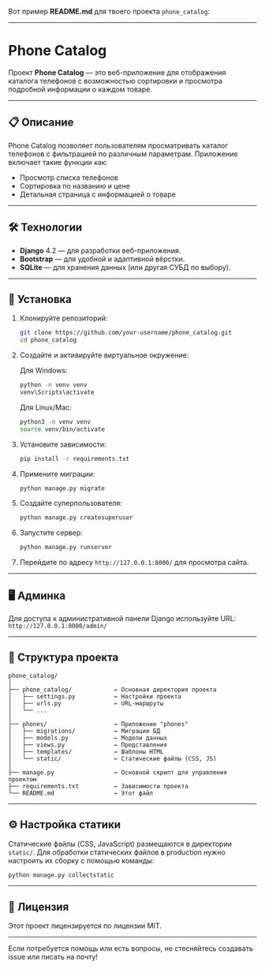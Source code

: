 Вот пример **README.md** для твоего проекта `phone_catalog`:

---

# Phone Catalog

Проект **Phone Catalog** — это веб-приложение для отображения каталога телефонов с возможностью сортировки и просмотра подробной информации о каждом товаре.

---

## 📋 Описание

Phone Catalog позволяет пользователям просматривать каталог телефонов с фильтрацией по различным параметрам. Приложение включает такие функции как:

* Просмотр списка телефонов
* Сортировка по названию и цене
* Детальная страница с информацией о товаре

---

## 🛠 Технологии

* **Django** 4.2 — для разработки веб-приложения.
* **Bootstrap** — для удобной и адаптивной вёрстки.
* **SQLite** — для хранения данных (или другая СУБД по выбору).

---

## 🚀 Установка

1. Клонируйте репозиторий:

   ```bash
   git clone https://github.com/your-username/phone_catalog.git
   cd phone_catalog
   ```

2. Создайте и активируйте виртуальное окружение:

   Для Windows:

   ```bash
   python -m venv venv
   venv\Scripts\activate
   ```

   Для Linux/Mac:

   ```bash
   python3 -m venv venv
   source venv/bin/activate
   ```

3. Установите зависимости:

   ```bash
   pip install -r requirements.txt
   ```

4. Примените миграции:

   ```bash
   python manage.py migrate
   ```

5. Создайте суперпользователя:

   ```bash
   python manage.py createsuperuser
   ```

6. Запустите сервер:

   ```bash
   python manage.py runserver
   ```

7. Перейдите по адресу `http://127.0.0.1:8000/` для просмотра сайта.

---

## 🖥 Админка

Для доступа к административной панели Django используйте URL:
`http://127.0.0.1:8000/admin/`

---

## 📂 Структура проекта

```
phone_catalog/
│
├── phone_catalog/            ← Основная директория проекта
│   ├── settings.py           ← Настройки проекта
│   ├── urls.py               ← URL-маршруты
│   └── ...
│
├── phones/                   ← Приложение "phones"
│   ├── migrations/           ← Миграции БД
│   ├── models.py             ← Модели данных
│   ├── views.py              ← Представления
│   ├── templates/            ← Шаблоны HTML
│   └── static/               ← Статические файлы (CSS, JS)
│
├── manage.py                 ← Основной скрипт для управления проектом
├── requirements.txt          ← Зависимости проекта
└── README.md                 ← Этот файл
```

---

## ⚙️ Настройка статики

Статические файлы (CSS, JavaScript) размещаются в директории `static/`. Для обработки статических файлов в production нужно настроить их сборку с помощью команды:

```bash
python manage.py collectstatic
```

---

## 📝 Лицензия

Этот проект лицензируется по лицензии MIT.

---

Если потребуется помощь или есть вопросы, не стесняйтесь создавать issue или писать на почту!

